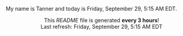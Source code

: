 My name is Tanner and today is Friday, September 29, 5:15 AM EDT.

<p align="center">This <i>README</i> file is generated <b>every 3 hours</b>!</br>Last refresh: Friday, September 29, 5:15 AM EDT<br /></p>
